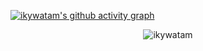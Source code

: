 [![ikywatam's github activity graph](https://github-readme-activity-graph.cyclic.app/graph?username=ikywatam&theme=github-compact)](https://github.com/ashutosh00710/github-readme-activity-graph)

<p align="center"> <img src="https://komarev.com/ghpvc/?username=ikywatam&label=Profile%20views&color=0e75b6&style=flat" alt="ikywatam" /> </p>

